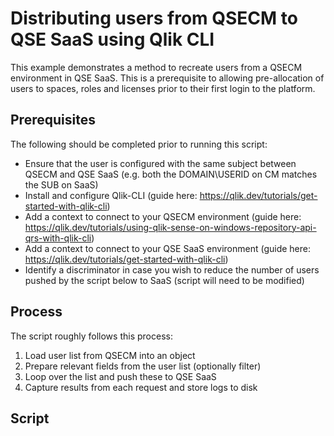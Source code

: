 # Distributing users from QSECM to QSE SaaS using Qlik CLI

This example demonstrates a method to recreate users from a QSECM environment in QSE SaaS. This is a prerequisite to allowing pre-allocation of users to spaces, roles and licenses prior to their first login to the platform.

## Prerequisites

The following should be completed prior to running this script:
* Ensure that the user is configured with the same subject between QSECM and QSE SaaS (e.g. both the DOMAIN\USERID on CM matches the SUB on SaaS)
* Install and configure Qlik-CLI (guide here: https://qlik.dev/tutorials/get-started-with-qlik-cli)
* Add a context to connect to your QSECM environment (guide here: https://qlik.dev/tutorials/using-qlik-sense-on-windows-repository-api-qrs-with-qlik-cli)
* Add a context to connect to your QSE SaaS environment (guide here: https://qlik.dev/tutorials/get-started-with-qlik-cli)
* Identify a discriminator in case you wish to reduce the number of users pushed by the script below to SaaS (script will need to be modified)

## Process

The script roughly follows this process:
1. Load user list from QSECM into an object
2. Prepare relevant fields from the user list (optionally filter)
3. Loop over the list and push these to QSE SaaS
4. Capture results from each request and store logs to disk

## Script

```

```
